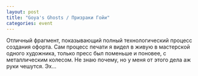 ```yaml
---
layout: post
title: "Goya's Ghosts / Призраки Гойи"
categories: event
---
```

Отличный фрагмент, показывающий полный технологический процесс создания офорта. Сам процесс печати я видел в живую в мастерской одного художника, только пресс был поменьше и поновее, с металлическим колесом. Не знаю почему, но у меня от этого дела аж руки чешутся. Эх…

